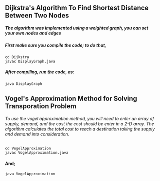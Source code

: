 ## Dijkstra's Algorithm To Find Shortest Distance Between Two Nodes

##### The algorithm was implemented using a weighted graph, you can set your own nodes and edges

##### First make sure you compile the code; to do that,

```
cd Dijkstra
javac DisplayGraph.java
```

##### After compiling, run the code, as:

```
java DisplayGraph
```

## Vogel's Approximation Method for Solving Transporation Problem

###### To use the vogel approximation method, you will need to enter an array of supply, demand, and the cost the cost should be enter in a 2-D array. The algorithm calculates the total cost to reach a destination taking the supply and demand into consideration.

```
cd VogelApproximation
javac VogelApproximation.java
```

#### And;

```
java VogelApproximation
```
